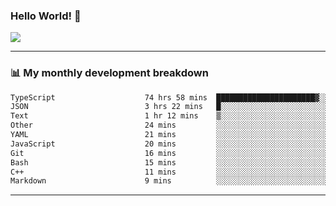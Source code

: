 ### Hello World! 👋

<a>
  <img align="center" src="https://github-readme-stats.vercel.app/api?username=megatunger&count_private=true&include_all_commits=true&bg_color=30,56CCF2,2F80ED&title_color=fff&text_color=fff" />
</a>

------
### 📊 My monthly development breakdown

<!--START_SECTION:waka-->

```txt
TypeScript                    74 hrs 58 mins  ██████████████████████▓░░   91.25 %
JSON                          3 hrs 22 mins   █░░░░░░░░░░░░░░░░░░░░░░░░   04.12 %
Text                          1 hr 12 mins    ▒░░░░░░░░░░░░░░░░░░░░░░░░   01.47 %
Other                         24 mins         ░░░░░░░░░░░░░░░░░░░░░░░░░   00.50 %
YAML                          21 mins         ░░░░░░░░░░░░░░░░░░░░░░░░░   00.43 %
JavaScript                    20 mins         ░░░░░░░░░░░░░░░░░░░░░░░░░   00.41 %
Git                           16 mins         ░░░░░░░░░░░░░░░░░░░░░░░░░   00.34 %
Bash                          15 mins         ░░░░░░░░░░░░░░░░░░░░░░░░░   00.31 %
C++                           11 mins         ░░░░░░░░░░░░░░░░░░░░░░░░░   00.23 %
Markdown                      9 mins          ░░░░░░░░░░░░░░░░░░░░░░░░░   00.18 %
```

<!--END_SECTION:waka-->

------
